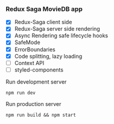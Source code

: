 ### Redux Saga MovieDB app

- [x] Redux-Saga client side
- [x] Redux-Saga server side rendering
- [x] Async Rendering safe lifecycle hooks
- [x] SafeMode
- [x] ErrorBoundaries
- [x] Code splitting, lazy loading
- [ ] Context API
- [ ] styled-components

Run development server
```
npm run dev
```

Run production server
```
npm run build && npm start
```

